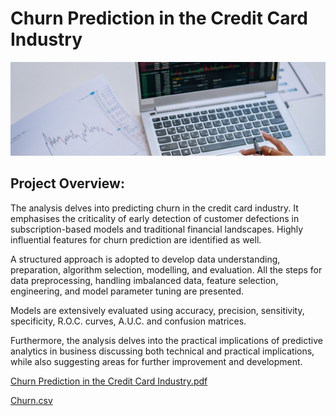 # Churn Prediction in the Credit Card Industry
![Churn Prediction](Images/Churn.jpg)

## Project Overview:
The analysis delves into predicting churn in the credit card industry. It emphasises the criticality of early detection of customer defections in subscription-based models and traditional financial landscapes. Highly influential features for churn prediction are identified as well.

A structured approach is adopted to develop data understanding, preparation, algorithm selection, modelling, and evaluation. All the steps for data preprocessing, handling imbalanced data, feature selection, engineering, and model parameter tuning are presented.

Models are extensively evaluated using accuracy, precision, sensitivity, specificity, R.O.C. curves, A.U.C. and confusion matrices.

Furthermore, the analysis delves into the practical implications of predictive analytics in business discussing both technical and practical implications, while also suggesting areas for further improvement and development.

[Churn Prediction in the Credit Card Industry.pdf](https://github.com/justgrossi/Portfolio/blob/main/2.Churn_Prediction/Churn_Prediction_in_the_Credit_Card_Industry.pdf)

[Churn.csv](https://github.com/justgrossi/Portfolio/blob/main/2.Churn_Prediction/churn.csv)